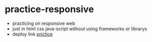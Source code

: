 # practice-responsive

- practicing on responsive web 
- just in html css java-script without using frameworks or librarys 
- deploy link [prictice](https://abu-nofal.github.io/practice-responsive/)
